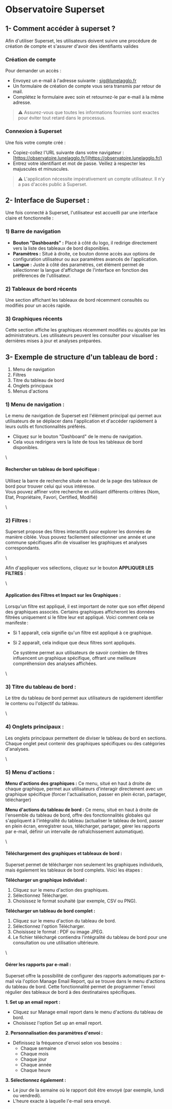 # Observatoire Superset

## 1- Comment accéder à superset ?

Afin d'utiliser Superset, les utilisateurs doivent suivre une procédure de création de compte et s'assurer d'avoir des identifiants valides

### Création de compte

Pour demander un accès :

* Envoyez un e-mail à l'adresse suivante : [sig@lunelagglo.fr](mailto:sig@lunelagglo.fr)
* Un formulaire de création de compte vous sera transmis par retour de mail.
* Complétez le formulaire avec soin et retournez-le par e-mail à la même adresse.

> ⚠️ Assurez-vous que toutes les informations fournies sont exactes pour éviter tout retard dans le processus.

### Connexion à Superset

Une fois votre compte créé :

* Copiez-collez l'URL suivante dans votre navigateur : [https://observatoire.lunelagglo.fr/](https://observatoire.lunelagglo.fr/)
* Entrez votre identifiant et mot de passe. Veillez à respecter les majuscules et minuscules.

> ⚠️ L'application nécessite impérativement un compte utilisateur. Il n'y a pas d'accès public à Superset.

## 2- Interface de Superset :

Une fois connecté à Superset, l'utilisateur est accueilli par une interface claire et fonctionnelle :

### 1) Barre de navigation

* **Bouton "Dashboards" :** Placé à côté du logo, il redirige directement vers la liste des tableaux de bord disponibles.
* **Paramètres :** Situé à droite, ce bouton donne accès aux options de configuration utilisateur ou aux paramètres avancés de l'application.
* **Langue :** Juste à côté des paramètres, cet élément permet de sélectionner la langue d'affichage de l'interface en fonction des préférences de l'utilisateur.

### 2) Tableaux de bord récents

Une section affichant les tableaux de bord récemment consultés ou modifiés pour un accès rapide.

### 3) Graphiques récents

Cette section affiche les graphiques récemment modifiés ou ajoutés par les administrateurs. Les utilisateurs peuvent les consulter pour visualiser les dernières mises à jour et analyses préparées.

## 3- Exemple de structure d'un tableau de bord :

1. Menu de navigation
2. Filtres
3. Titre du tableau de bord
4. Onglets principaux
5. Menus d'actions

### 1) Menu de navigation :

Le menu de navigation de Superset est l'élément principal qui permet aux utilisateurs de se déplacer dans l'application et d'accéder rapidement à leurs outils et fonctionnalités préférés.

* Cliquez sur le bouton "Dashboard" de le menu de navigation.
* Cela vous redirigera vers la liste de tous les tableaux de bord disponibles.

\


#### Rechercher un tableau de bord spécifique :

Utilisez la barre de recherche située en haut de la page des tableaux de bord pour trouver celui qui vous intéresse.\
Vous pouvez affiner votre recherche en utilisant différents critères (Nom, Etat, Propriétaire, Favori, Certified, Modifié)

\


### 2) Filtres :

Superset propose des filtres interactifs pour explorer les données de manière ciblée. Vous pouvez facilement sélectionner une année et une commune spécifiques afin de visualiser les graphiques et analyses correspondants.

\


Afin d'appliquer vos sélections, cliquez sur le bouton **APPLIQUER LES FILTRES** :

\


#### Application des Filtres et Impact sur les Graphiques :

Lorsqu'un filtre est appliqué, il est important de noter que son effet dépend des graphiques associés. Certains graphiques afficheront les données filtrées uniquement si le filtre leur est appliqué. Voici comment cela se manifeste :

* Si 1 apparaît, cela signifie qu'un filtre est appliqué à ce graphique.
*   Si 2 apparaît, cela indique que deux filtres sont appliqués.

    Ce système permet aux utilisateurs de savoir combien de filtres influencent un graphique spécifique, offrant une meilleure compréhension des analyses affichées.

\


### 3) Titre du tableau de bord :

Le titre du tableau de bord permet aux utilisateurs de rapidement identifier le contenu ou l'objectif du tableau.

\


### 4) Onglets principaux :

Les onglets principaux permettent de diviser le tableau de bord en sections. Chaque onglet peut contenir des graphiques spécifiques ou des catégories d'analyses.

\


### 5) Menu d'actions :

**Menu d'actions des graphiques :** Ce menu, situé en haut à droite de chaque graphique, permet aux utilisateurs d'interagir directement avec un graphique spécifique (forcer l'actualisation, passer en plein écran, partager, télécharger)

**Menu d'actions du tableau de bord :** Ce menu, situé en haut à droite de l'ensemble du tableau de bord, offre des fonctionnalités globales qui s'appliquent à l'intégralité du tableau (actualiser le tableau de bord, passer en plein écran, enregistrer sous, télécharger, partager, gérer les rapports par e-mail, définir un intervalle de rafraîchissement automatique).

\


#### Téléchargement des graphiques et tableaux de bord :

Superset permet de télécharger non seulement les graphiques individuels, mais également les tableaux de bord complets. Voici les étapes :

**Télécharger un graphique individuel :**

1. Cliquez sur le menu d'action des graphiques.
2. Sélectionnez Télécharger.
3. Choisissez le format souhaité (par exemple, CSV ou PNG).

**Télécharger un tableau de bord complet :**

1. Cliquez sur le menu d'action du tableau de bord.
2. Sélectionnez l'option Télécharger.
3. Choisissez le format : PDF ou image JPEG.
4. Le fichier téléchargé contiendra l'intégralité du tableau de bord pour une consultation ou une utilisation ultérieure.

\


#### Gérer les rapports par e-mail :

Superset offre la possibilité de configurer des rapports automatiques par e-mail via l'option Manage Email Report, qui se trouve dans le menu d'actions du tableau de bord. Cette fonctionnalité permet de programmer l'envoi régulier des tableaux de bord à des destinataires spécifiques.

**1. Set up an email report :**

* Cliquez sur Manage email report dans le menu d'actions du tableau de bord.
* Choisissez l'option Set up an email report.

**2. Personnalisation des paramètres d'envoi :**

* Définissez la fréquence d'envoi selon vos besoins :
  * Chaque semaine
  * Chaque mois
  * Chaque jour
  * Chaque année
  * Chaque heure

**3. Sélectionnez également :**

* Le jour de la semaine où le rapport doit être envoyé (par exemple, lundi ou vendredi).
* L'heure exacte à laquelle l'e-mail sera envoyé.
